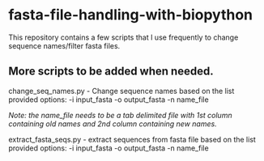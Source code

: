 # fasta-file-handling-with-biopython

This repository contains a few scripts that I use frequently to change sequence names/filter fasta files.

## More scripts to be added when needed. 

change_seq_names.py - Change sequence names based on the list provided
  options: -i input_fasta -o output_fasta -n name_file

_Note: the name_file needs to be a tab delimited file with 1st column containing old names and 2nd column containing new names._

extract_fasta_seqs.py - extract sequences from fasta file based on the list provided
  options: -i input_fasta -o output_fasta -n name_file
